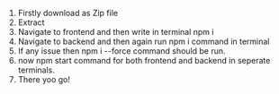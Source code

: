 1. Firstly download as Zip file
2. Extract
3. Navigate to frontend and then write in terminal npm i
4. Navigate to backend and then again run npm i command in terminal
5. If any issue then npm i --force command should be run.
6. now npm start command for both frontend and backend in seperate terminals.
7. There yoo go!
